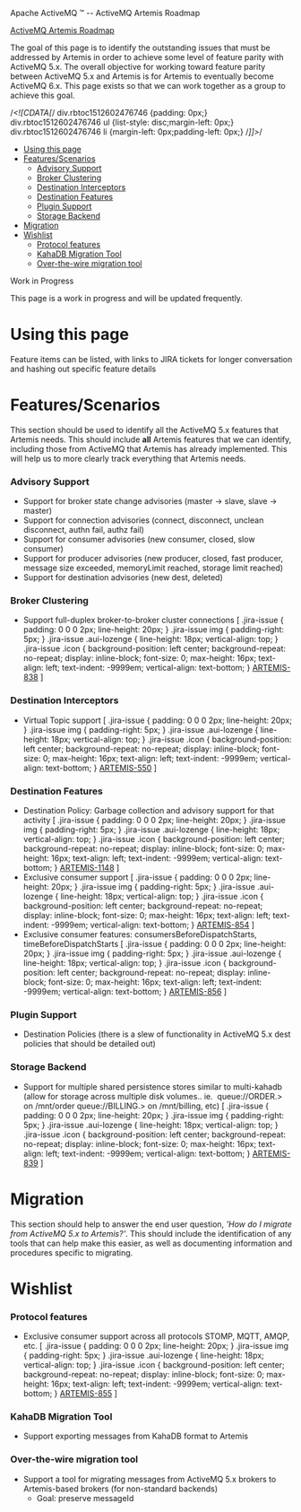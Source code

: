 Apache ActiveMQ ™ -- ActiveMQ Artemis Roadmap 

[ActiveMQ Artemis Roadmap](activemq-artemis-roadmap.html)


The goal of this page is to identify the outstanding issues that must be addressed by Artemis in order to achieve some level of feature parity with ActiveMQ 5.x. The overall objective for working toward feature parity between ActiveMQ 5.x and Artemis is for Artemis to eventually become ActiveMQ 6.x. This page exists so that we can work together as a group to achieve this goal.

/*<!\[CDATA\[*/ div.rbtoc1512602476746 {padding: 0px;} div.rbtoc1512602476746 ul {list-style: disc;margin-left: 0px;} div.rbtoc1512602476746 li {margin-left: 0px;padding-left: 0px;} /*\]\]>*/

*   [Using this page](#ActiveMQArtemisRoadmap-Usingthispage)
*   [Features/Scenarios](#ActiveMQArtemisRoadmap-Features/Scenarios)
    *   [Advisory Support](#ActiveMQArtemisRoadmap-AdvisorySupport)
    *   [Broker Clustering](#ActiveMQArtemisRoadmap-BrokerClustering)
    *   [Destination Interceptors](#ActiveMQArtemisRoadmap-DestinationInterceptors)
    *   [Destination Features](#ActiveMQArtemisRoadmap-DestinationFeatures)
    *   [Plugin Support](#ActiveMQArtemisRoadmap-PluginSupport)
    *   [Storage Backend](#ActiveMQArtemisRoadmap-StorageBackend)
*   [Migration](#ActiveMQArtemisRoadmap-Migration)
*   [Wishlist](#ActiveMQArtemisRoadmap-Wishlist)
    *   [Protocol features](#ActiveMQArtemisRoadmap-Protocolfeatures)
    *   [KahaDB Migration Tool](#ActiveMQArtemisRoadmap-KahaDBMigrationTool)
    *   [Over-the-wire migration tool](#ActiveMQArtemisRoadmap-Over-the-wiremigrationtool)

Work in Progress

This page is a work in progress and will be updated frequently.

Using this page
===============

Feature items can be listed, with links to JIRA tickets for longer conversation and hashing out specific feature details

Features/Scenarios
==================

This section should be used to identify all the ActiveMQ 5.x features that Artemis needs. This should include **all** Artemis features that we can identify, including those from ActiveMQ that Artemis has already implemented. This will help us to more clearly track everything that Artemis needs.

### Advisory Support

*   Support for broker state change advisories (master -> slave, slave -> master)
*   Support for connection advisories (connect, disconnect, unclean disconnect, authn fail, authz fail)
*   Support for consumer advisories (new consumer, closed, slow consumer)
*   Support for producer advisories (new producer, closed, fast producer, message size exceeded, memoryLimit reached, storage limit reached)
*   Support for destination advisories (new dest, deleted)

### Broker Clustering

*   Support full-duplex broker-to-broker cluster connections \[ .jira-issue { padding: 0 0 0 2px; line-height: 20px; } .jira-issue img { padding-right: 5px; } .jira-issue .aui-lozenge { line-height: 18px; vertical-align: top; } .jira-issue .icon { background-position: left center; background-repeat: no-repeat; display: inline-block; font-size: 0; max-height: 16px; text-align: left; text-indent: -9999em; vertical-align: text-bottom; } [ARTEMIS-838](https://issues.apache.org/jira/browse/ARTEMIS-838?src=confmacro) \]

### Destination Interceptors

*   Virtual Topic support \[ .jira-issue { padding: 0 0 0 2px; line-height: 20px; } .jira-issue img { padding-right: 5px; } .jira-issue .aui-lozenge { line-height: 18px; vertical-align: top; } .jira-issue .icon { background-position: left center; background-repeat: no-repeat; display: inline-block; font-size: 0; max-height: 16px; text-align: left; text-indent: -9999em; vertical-align: text-bottom; } [ARTEMIS-550](https://issues.apache.org/jira/browse/ARTEMIS-550?src=confmacro) \]

### Destination Features

*   Destination Policy: Garbage collection and advisory support for that activity \[ .jira-issue { padding: 0 0 0 2px; line-height: 20px; } .jira-issue img { padding-right: 5px; } .jira-issue .aui-lozenge { line-height: 18px; vertical-align: top; } .jira-issue .icon { background-position: left center; background-repeat: no-repeat; display: inline-block; font-size: 0; max-height: 16px; text-align: left; text-indent: -9999em; vertical-align: text-bottom; } [ARTEMIS-1148](https://issues.apache.org/jira/browse/ARTEMIS-1148?src=confmacro) \]
*   Exclusive consumer support \[ .jira-issue { padding: 0 0 0 2px; line-height: 20px; } .jira-issue img { padding-right: 5px; } .jira-issue .aui-lozenge { line-height: 18px; vertical-align: top; } .jira-issue .icon { background-position: left center; background-repeat: no-repeat; display: inline-block; font-size: 0; max-height: 16px; text-align: left; text-indent: -9999em; vertical-align: text-bottom; } [ARTEMIS-854](https://issues.apache.org/jira/browse/ARTEMIS-854?src=confmacro) \]
*   Exclusive consumer features: consumersBeforeDispatchStarts, timeBeforeDispatchStarts \[ .jira-issue { padding: 0 0 0 2px; line-height: 20px; } .jira-issue img { padding-right: 5px; } .jira-issue .aui-lozenge { line-height: 18px; vertical-align: top; } .jira-issue .icon { background-position: left center; background-repeat: no-repeat; display: inline-block; font-size: 0; max-height: 16px; text-align: left; text-indent: -9999em; vertical-align: text-bottom; } [ARTEMIS-856](https://issues.apache.org/jira/browse/ARTEMIS-856?src=confmacro) \]

### Plugin Support

*   Destination Policies (there is a slew of functionality in ActiveMQ 5.x dest policies that should be detailed out)

### Storage Backend

*   Support for multiple shared persistence stores similar to multi-kahadb (allow for storage across multiple disk volumes.. ie.  queue://ORDER.> on /mnt/order queue://BILLING.> on /mnt/billing, etc) \[ .jira-issue { padding: 0 0 0 2px; line-height: 20px; } .jira-issue img { padding-right: 5px; } .jira-issue .aui-lozenge { line-height: 18px; vertical-align: top; } .jira-issue .icon { background-position: left center; background-repeat: no-repeat; display: inline-block; font-size: 0; max-height: 16px; text-align: left; text-indent: -9999em; vertical-align: text-bottom; } [ARTEMIS-839](https://issues.apache.org/jira/browse/ARTEMIS-839?src=confmacro) \]

Migration
=========

This section should help to answer the end user question, _'How do I migrate from ActiveMQ 5.x to Artemis?'_. This should include the identification of any tools that can help make this easier, as well as documenting information and procedures specific to migrating.

Wishlist
========

### Protocol features

*   Exclusive consumer support across all protocols STOMP, MQTT, AMQP, etc. \[ .jira-issue { padding: 0 0 0 2px; line-height: 20px; } .jira-issue img { padding-right: 5px; } .jira-issue .aui-lozenge { line-height: 18px; vertical-align: top; } .jira-issue .icon { background-position: left center; background-repeat: no-repeat; display: inline-block; font-size: 0; max-height: 16px; text-align: left; text-indent: -9999em; vertical-align: text-bottom; } [ARTEMIS-855](https://issues.apache.org/jira/browse/ARTEMIS-855?src=confmacro) \]
    

### KahaDB Migration Tool

*   Support exporting messages from KahaDB format to Artemis

### Over-the-wire migration tool

*   Support a tool for migrating messages from ActiveMQ 5.x brokers to Artemis-based brokers (for non-standard backends)
    *   Goal: preserve messageId

